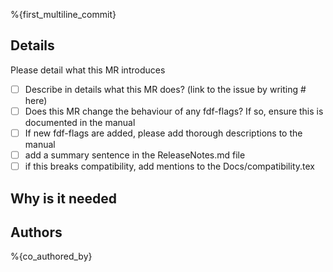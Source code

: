 %{first_multiline_commit}


## Details
Please detail what this MR introduces

- [ ] Describe in details what this MR does? (link to the issue by writing #<number> here)
- [ ] Does this MR change the behaviour of any fdf-flags? If so, ensure this is documented in the manual
- [ ] If new fdf-flags are added, please add thorough descriptions to the manual
- [ ] add a summary sentence in the ReleaseNotes.md file
- [ ] if this breaks compatibility, add mentions to the Docs/compatibility.tex

## Why is it needed
<!--
Explain why this MR is needed for the Siesta community
-->


## Authors

%{co_authored_by}

